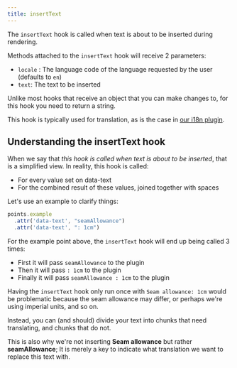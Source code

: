 ```yaml
---
title: insertText
---
```


The `insertText` hook is called when text is about to be inserted during rendering.

Methods attached to the `insertText` hook will receive 2 parameters:

 - `locale` : The language code of the language requested by the user (defaults to `en`)
 - `text`: The text to be inserted

Unlike most hooks that receive an object that you can make changes to, 
for this hook you need to return a string. 

This hook is typically used for translation, as is the case
in [our i18n plugin](/reference/plugins/i18n/).

## Understanding the insertText hook

When we say that *this hook is called when text is about to be inserted*, that is a simplified view.
In reality, this hook is called:

 - For every value set on data-text
 - For the combined result of these values, joined together with spaces

Let's use an example to clarify things:

```js
points.example
  .attr('data-text', "seamAllowance")
  .attr('data-text', ": 1cm")
```

For the example point above, the `insertText` hook will end up being called 3 times:

 - First it will pass `seamAllowance` to the plugin
 - Then it will pass `: 1cm` to the plugin
 - Finally it will pass `seamAllowance : 1cm` to the plugin

Having the `insertText` hook only run once with `Seam allowance: 1cm` would be problematic because
the seam allowance may differ, or perhaps we're using imperial units, and so on.

Instead, you can (and should) divide your text into chunks that need translating, and chunks that do not.

This is also why we're not inserting **Seam allowance** but rather **seamAllowance**; 
It is merely a key to indicate what translation we want to replace this text with.

